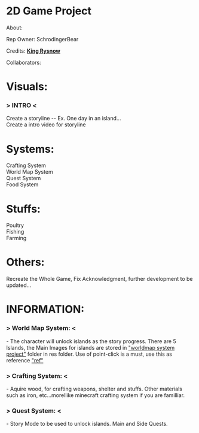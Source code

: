 # 2D Game Project
About:  <br>

Rep Owner: 
SchrodingerBear <br>

Credits:
**[King Rysnow](https://www.youtube.com/@RyiSnow)**  <br>

Collaborators: <br>


# Visuals:
<h3>> INTRO <</h3>
Create a storyline -- Ex. One day in an island... <br>
Create a intro video for storyline

# Systems: 
Crafting System <br>
World Map System <br>
Quest System <br>
Food System <br>

# Stuffs: 
Poultry <br>
Fishing <br>
Farming <br>

# Others:
Recreate the Whole Game, Fix Acknowledgment, further development to be updated... <br>

# INFORMATION:
<h3>> World Map System: <</h3>
 - The character will unlock islands as the story progress. There are 5 Islands, the Main Images for islands are stored in <a href="https://github.com/SchrodingerBear/2D-Game-Project/tree/d80fcffce88ed8cbc271f065ed41ead9ce26ae34/MyAdventureGame2D/res/worldmap%20system%20project" target="_blank">"worldmap system project"</a> folder in res folder. Use of point-click is a must, use this as reference <a href="https://youtu.be/bn8MDLsubOQ?si=sT9JM6Tym9OIcGfv" target="_blank">"ref"</a>

<h3>> Crafting System: <</h3>
 - Aquire wood, for crafting weapons, shelter and stuffs. Other materials such as iron, etc...morellike minecraft crafting system if you are familliar.

<h3>> Quest System: <</h3>
 - Story Mode to be used to unlock islands. Main and Side Quests. 
